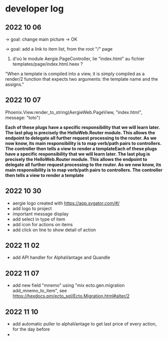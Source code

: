 # developer log





## 2022 10 06

-> goal: change main picture -> OK

-> goal: add a link to item list, from the root "/" page  

1) d'où le module Aergie.PageController, lie "index.html" au fichier templates/page/index.html.heex ?



"When a template is compiled into a view, it is simply compiled as a render/2 function that expects two arguments: the template name and the assigns."


## 2022 10 07

Phoenix.View.render_to_string(AergieWeb.PageView, "index.html", message: "toto")


__Each of these plugs have a specific responsibility that we will learn later. The last plug is precisely the HelloWeb.Router module. This allows the endpoint to delegate all further request processing to the router. As we now know, its main responsibility is to map verb/path pairs to controllers. The controller then tells a view to render a templateEach of these plugs have a specific responsibility that we will learn later. The last plug is precisely the HelloWeb.Router module. This allows the endpoint to delegate all further request processing to the router. As we now know, its main responsibility is to map verb/path pairs to controllers. The controller then tells a view to render a template__



## 2022 10 30

- aergie logo created with https://app.svgator.com/#/
- add logo to project
- important message display
- add select in type of item
- add icon for actions on items
- add click on line to show detail of action

## 2022 11 02

- add API handler for AlphaVantage and Quandle

## 2022 11 07

- add new field "mnemo" using "mix ecto.gen.migration add_mnemo_to_item", see https://hexdocs.pm/ecto_sql/Ecto.Migration.html#alter/2


## 2022 11 10

- add automatic puller to alphaVantage to get last price of every action, for the day before
- 